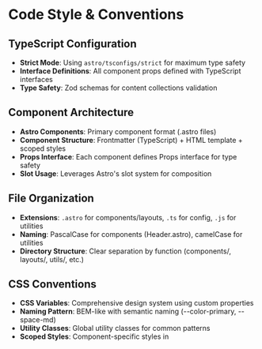 # Code Style & Conventions

## TypeScript Configuration
- **Strict Mode**: Using `astro/tsconfigs/strict` for maximum type safety
- **Interface Definitions**: All component props defined with TypeScript interfaces
- **Type Safety**: Zod schemas for content collections validation

## Component Architecture
- **Astro Components**: Primary component format (.astro files)
- **Component Structure**: Frontmatter (TypeScript) + HTML template + scoped styles
- **Props Interface**: Each component defines Props interface for type safety
- **Slot Usage**: Leverages Astro's slot system for composition

## File Organization
- **Extensions**: `.astro` for components/layouts, `.ts` for config, `.js` for utilities
- **Naming**: PascalCase for components (Header.astro), camelCase for utilities
- **Directory Structure**: Clear separation by function (components/, layouts/, utils/, etc.)

## CSS Conventions
- **CSS Variables**: Comprehensive design system using custom properties
- **Naming Pattern**: BEM-like with semantic naming (--color-primary, --space-md)
- **Utility Classes**: Global utility classes for common patterns
- **Scoped Styles**: Component-specific styles in <style> blocks
- **Global First**: Most styling in global.css, components only for specific overrides

## Documentation Standards
- **JSDoc Comments**: Full JSDoc for utility functions with params and returns
- **Component Comments**: Clear comments explaining component purpose
- **README**: Comprehensive project documentation with setup instructions

## Import Conventions
- **Relative Imports**: Use relative paths for local files
- **Astro Imports**: Import Astro components with .astro extension
- **Utility Imports**: Named imports for utility functions